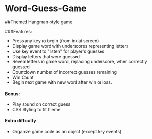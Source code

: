 # Word-Guess-Game
##Themed Hangman-style game

###Features:
- Press any key to begin (from initial screen)
- Display game word with underscores representing letters
- Use key event to "listen" for player's guesses
- Display letters that were guessed
- Reveal letters in game word, replacing underscore, when correctly guessed
- Countdown number of incorrect guesses remaining
- Win Count
- Begin next game with new word after win or loss.

#### Bonus:
- Play sound on correct guess
- CSS Styling to fit theme

#### Extra difficulty
- Organize game code as an object (except key events)